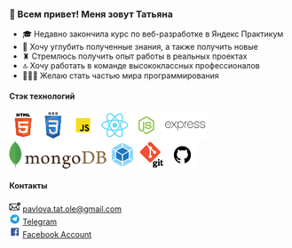 ### 👋 Всем привет! Меня зовут Татьяна

* 🎓 Недавно закончила курс по веб-разработке в Яндекс Практикум
* 🔭 Хочу углубить полученные знания, а также получить новые 
* ♜  Стремлюсь получить опыт работы в реальных проектах
* 🔝 Хочу работать в команде высококлассных профессионалов
* 👩🏼‍💻 Желаю стать частью мира программирования 

#### Стэк технологий
![](html.png)
![](css.png)
![](js.png)
![](react.png)
![](nodejs.png)
![](express.png)
![](mongodb.png)
![](webpack.png)
![](git.png)
![](github.png)

#### Контакты
![](email.png) pavlova.tat.ole@gmail.com  
![](telegram.png) [Telegram](https://t.me/pavlova_tati)  
![](facebook.png) [Facebook Account](https://www.facebook.com/tatiana.pavlova.902)  

<!--
**tatiana-pavlova/tatiana-pavlova** is a ✨ _special_ ✨ repository because its `README.md` (this file) appears on your GitHub profile.

Here are some ideas to get you started:

- 🔭 I’m currently working on ...
- 🌱 I’m currently learning ...
- 👯 I’m looking to collaborate on ...
- 🤔 I’m looking for help with ...
- 💬 Ask me about ...
- 📫 How to reach me: ...
- 😄 Pronouns: ...
- ⚡ Fun fact: ...
-->
